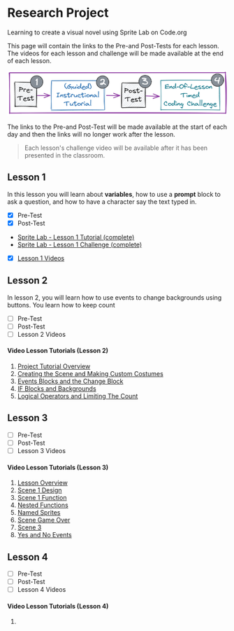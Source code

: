 # Research Project

Learning to create a visual novel using Sprite Lab on Code.org

This page will contain the links to the Pre-and Post-Tests for each lesson. The videos for each lesson and challenge will be made available at the end of each lesson.

![](./lesson-breakdown-in-stages.png)

The links to the Pre-and Post-Test will be made available at the start of each day and then the links will no longer work after the lesson.

> Each lesson's challenge video will be available after it has been presented in the classroom.

## Lesson 1

In this lesson you will learn about **variables**, how to use a **prompt** block to ask a question, and how to have a character say the text typed in.

- [x] Pre-Test
- [x] Post-Test

- [Sprite Lab - Lesson 1 Tutorial (complete)](https://studio.code.org/projects/spritelab/RnoUpcvWz5P61wwiSE6zifnlrklaAVF3TQ4w7x9T-0g)
- [Sprite Lab - Lesson 1 Challenge (complete)](https://studio.code.org/projects/spritelab/M92bSuCazsBeuqMEeXbS34G12lG12ChNmrwZSw0YL4Q)

- [x] [Lesson 1 Videos](https://www.youtube.com/watch?v=tOw0pPCpZzI&list=PLyCwPGjh8kDzNSHZnwvwYUVpqtIAmDtRq)

## Lesson 2

In lesson 2, you will learn how to use events to change backgrounds using buttons. You learn how to keep count

- [ ] Pre-Test <!-- [Pre-Test](https://docs.google.com/forms/d/e/1FAIpQLSd7jefnro7MCVc4fACqgEK_HfS7tYNeIIgknAiiBSuVrP8Ygg/viewform?usp=share_link) -->
- [ ] Post-Test <!-- [Post-Test](https://docs.google.com/forms/d/e/1FAIpQLSezTXFnMepsgzASb8noEJLXm9dVyv3FGyOy-YvLgw27fNlOCA/viewform?usp=share_link) -->
- [ ] Lesson 2 Videos <!-- [Lesson 2 Videos](https://www.youtube.com/watch?v=s6cOdjzLfGY&list=PLyCwPGjh8kDzFuT1NtSF9BzClOxf2oUmd) -->

#### Video Lesson Tutorials (Lesson 2)

1. [Project Tutorial Overview](https://www.youtube.com/watch?v=s6cOdjzLfGY)
2. [Creating the Scene and Making Custom Costumes](https://www.youtube.com/watch?v=SAYqDQyL8hk)
3. [Events Blocks and the Change Block](https://www.youtube.com/watch?v=VWAGlFRRRZk)
4. [IF Blocks and Backgrounds](https://www.youtube.com/watch?v=UZ07BGof-so)
5. [Logical Operators and Limiting The Count](https://www.youtube.com/watch?v=naYjb5rzoAk)

## Lesson 3

- [ ] Pre-Test <!-- [Pre-Test](https://docs.google.com/forms/d/e/1FAIpQLSdGdX1UVTqyYL9-RxFZAPTH4IMCQT8I_2lSJCi4YCfBt-4bKg/viewform?usp=share_link) -->
- [ ] Post-Test <!-- [Post-Test](https://docs.google.com/forms/d/e/1FAIpQLSfS864OE8afnw_cGRrNPs_5XKt-z0FJ1pILo2_ROyOgOA8XCQ/viewform?usp=share_link) -->
- [ ] Lesson 3 Videos <!-- [Lesson 3 Videos](https://www.youtube.com/watch?v=oS4WiaM-AuI&list=PLyCwPGjh8kDx_bRz2j8xGrWUNWKsuNHVf) -->

#### Video Lesson Tutorials (Lesson 3)

1. [Lesson Overview](https://www.youtube.com/watch?v=oS4WiaM-AuI)
2. [Scene 1 Design](https://www.youtube.com/watch?v=a3Kd2wCmpLY)
3. [Scene 1 Function](https://www.youtube.com/watch?v=MMtju6AyW1M)
4. [Nested Functions](https://www.youtube.com/watch?v=qe65Nin43ig)
5. [Named Sprites](https://www.youtube.com/watch?v=qaD2k9cC6UM)
6. [Scene Game Over](https://www.youtube.com/watch?v=LldZGxpd4yk)
7. [Scene 3](https://www.youtube.com/watch?v=k5TMO6dbInY)
8. [Yes and No Events](https://www.youtube.com/watch?v=R9QQfd5UTlY)

## Lesson 4

- [ ] Pre-Test <!-- [Pre-Test]() -->
- [ ] Post-Test <!-- [Post-Test]() -->
- [ ] Lesson 4 Videos <!-- [Lesson 4 Videos](https://www.youtube.com/watch?v=oS4WiaM-AuI&list=PLyCwPGjh8kDx_bRz2j8xGrWUNWKsuNHVf) -->

#### Video Lesson Tutorials (Lesson 4)

1. []()
